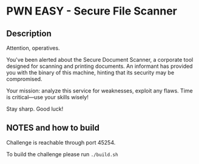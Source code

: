 # PWN EASY - Secure File Scanner

## Description

Attention, operatives.

You've been alerted about the Secure Document Scanner, a corporate tool designed for scanning and printing documents. An informant has provided you with the binary of this machine, hinting that its security may be compromised.

Your mission: analyze this service for weaknesses, exploit any flaws. Time is critical—use your skills wisely!

Stay sharp. Good luck!

## NOTES and how to build

Challenge is reachable through port 45254.

To build the challenge please run `./build.sh`
